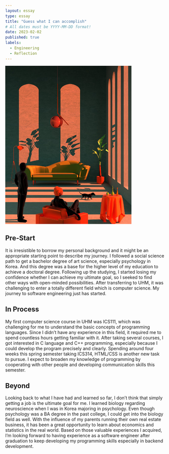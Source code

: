 ```yaml
---
layout: essay
type: essay
title: "Guess what I can accomplish"
# All dates must be YYYY-MM-DD format!
date: 2023-02-02
published: true
labels:
  - Engineering
  - Reflection
---
```


<img width="400px" src="../img/illustration.jpeg">

## Pre-Start

It is irresistible to borrow my personal background and it might be an appropriate starting point to describe my journey. I followed a social science path to get a bachelor degree of art science, especially psychology in Korea. And this degree was a base for the higher level of my education to achieve a doctoral degree. Following up the studying, I started losing my confidence whether I can achieve my ultimate goal, so I seeked to find other ways with open-minded possibilities. After transferring to UHM, it was challenging to enter a totally different field which is computer science. My journey to software engineering just has started.

## In Process

My first computer science course in UHM was ICS111, which was challenging for me to understand the basic concepts of programming languages. Since I didn’t have any experience in this field, it required me to spend countless hours getting familiar with it. After taking several courses, I got interested in C language and C++ programming, especially because I could develop the program precisely and clearly. Spending around four weeks this spring semester taking ICS314, HTML/CSS is another new task to pursue. I expect to broaden my knowledge of programming by cooperating with other people and developing communication skills this semester.

## Beyond 

Looking back to what I have had and learned so far, I don’t think that simply getting a job is the ultimate goal for me. I learned biology regarding neuroscience when I was in Korea majoring in psychology. Even though psychology was a BA degree in the past college, I could get into the biology field as well. With the influence of my parents running their own real estate business, it has been a great opportunity to learn about economics and statistics in the real world. Based on those valuable experiences I acquired, I’m looking forward to having experience as a software engineer after graduation to keep developing my programming skills especially in backend development.
